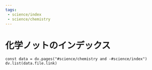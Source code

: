 ```yaml
---
tags:
 - science/index
 - science/chemistry
---
```

# 化学ノットのインデックス
```dataviewjs
const data = dv.pages("#science/chemistry and -#science/index")
dv.list(data.file.link)
```
